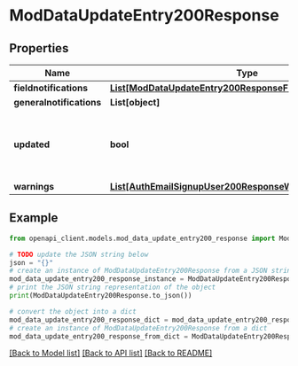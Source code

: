 # ModDataUpdateEntry200Response


## Properties

Name | Type | Description | Notes
------------ | ------------- | ------------- | -------------
**fieldnotifications** | [**List[ModDataUpdateEntry200ResponseFieldnotificationsInner]**](ModDataUpdateEntry200ResponseFieldnotificationsInner.md) |  | 
**generalnotifications** | **List[object]** |  | 
**updated** | **bool** | True if the entry was successfully updated, false other wise. | [default to False]
**warnings** | [**List[AuthEmailSignupUser200ResponseWarningsInner]**](AuthEmailSignupUser200ResponseWarningsInner.md) |  | [optional] 

## Example

```python
from openapi_client.models.mod_data_update_entry200_response import ModDataUpdateEntry200Response

# TODO update the JSON string below
json = "{}"
# create an instance of ModDataUpdateEntry200Response from a JSON string
mod_data_update_entry200_response_instance = ModDataUpdateEntry200Response.from_json(json)
# print the JSON string representation of the object
print(ModDataUpdateEntry200Response.to_json())

# convert the object into a dict
mod_data_update_entry200_response_dict = mod_data_update_entry200_response_instance.to_dict()
# create an instance of ModDataUpdateEntry200Response from a dict
mod_data_update_entry200_response_from_dict = ModDataUpdateEntry200Response.from_dict(mod_data_update_entry200_response_dict)
```
[[Back to Model list]](../README.md#documentation-for-models) [[Back to API list]](../README.md#documentation-for-api-endpoints) [[Back to README]](../README.md)



